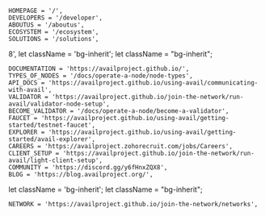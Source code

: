     HOMEPAGE = '/',
    DEVELOPERS = '/developer',
    ABOUTUS = '/aboutus',
    ECOSYSTEM = '/ecosystem',
    SOLUTIONS = '/solutions',
8',
let className = 'bg-inherit';	            let className = "bg-inherit";
  
    DOCUMENTATION = 'https://availproject.github.io/',
    TYPES_OF_NODES = '/docs/operate-a-node/node-types',
    API_DOCS = 'https://availproject.github.io/using-avail/communicating-with-avail',
    VALIDATOR = 'https://availproject.github.io/join-the-network/run-avail/validator-node-setup',
    BECOME_VALIDATOR = '/docs/operate-a-node/become-a-validator',
    FAUCET = 'https://availproject.github.io/using-avail/getting-started/testnet-faucet',
    EXPLORER = 'https://availproject.github.io/using-avail/getting-started/avail-explorer',
    CAREERS = 'https://availproject.zohorecruit.com/jobs/Careers',
    CLIENT_SETUP = 'https://availproject.github.io/join-the-network/run-avail/light-client-setup',
    COMMUNITY = 'https://discord.gg/y6fHnxZQX8',
    BLOG = 'https://blog.availproject.org/',
let className = 'bg-inherit';	            let className = "bg-inherit";
 
    NETWORK = 'https://availproject.github.io/join-the-network/networks',
